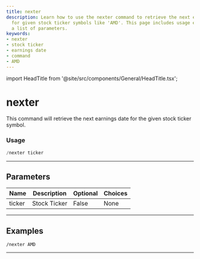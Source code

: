 ```yaml
---
title: nexter
description: Learn how to use the nexter command to retrieve the next earnings date
  for given stock ticker symbols like 'AMD'. This page includes usage examples and
  a list of parameters.
keywords:
- nexter
- stock ticker
- earnings date
- command
- AMD
---
```


import HeadTitle from '@site/src/components/General/HeadTitle.tsx';

<HeadTitle title="nexter - Duediligence - Telegram - Reference | OpenBB Bot Docs" />

# nexter

This command will retrieve the next earnings date for the given stock ticker symbol.

### Usage

```python wordwrap
/nexter ticker
```

---

## Parameters

| Name | Description | Optional | Choices |
| ---- | ----------- | -------- | ------- |
| ticker | Stock Ticker | False | None |


---

## Examples

```
/nexter AMD
```

---
